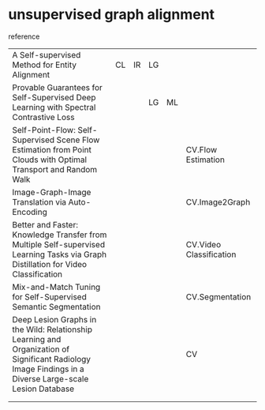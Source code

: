 # unsupervised graph alignment

reference



|                                                              |      |      |      |      |                         |
| ------------------------------------------------------------ | ---- | ---- | ---- | ---- | ----------------------- |
| A Self-supervised Method for Entity Alignment                | CL   | IR   | LG   |      |                         |
| Provable Guarantees for Self-Supervised Deep Learning with Spectral Contrastive Loss |      |      | LG   | ML   |                         |
| Self-Point-Flow: Self-Supervised Scene Flow Estimation from Point Clouds with Optimal Transport and Random Walk |      |      |      |      | CV.Flow Estimation      |
| Image-Graph-Image Translation via Auto-Encoding              |      |      |      |      | CV.Image2Graph          |
| Better and Faster: Knowledge Transfer from Multiple Self-supervised Learning Tasks via Graph Distillation for Video Classification |      |      |      |      | CV.Video Classification |
| Mix-and-Match Tuning for Self-Supervised Semantic Segmentation |      |      |      |      | CV.Segmentation         |
| Deep Lesion Graphs in the Wild: Relationship Learning and Organization of Significant Radiology Image Findings in a Diverse Large-scale Lesion Database |      |      |      |      | CV                      |
|                                                              |      |      |      |      |                         |
|                                                              |      |      |      |      |                         |

